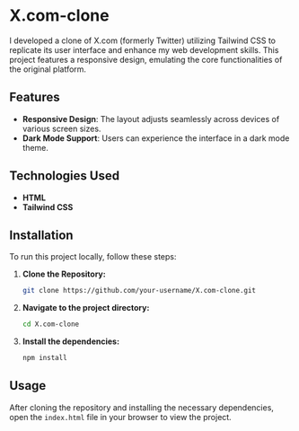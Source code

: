 # X.com-clone

I developed a clone of X.com (formerly Twitter) utilizing Tailwind CSS to replicate its user interface and enhance my web development skills. This project features a responsive design, emulating the core functionalities of the original platform.

## Features
- **Responsive Design**: The layout adjusts seamlessly across devices of various screen sizes.
- **Dark Mode Support**: Users can experience the interface in a dark mode theme.

## Technologies Used
- **HTML**
- **Tailwind CSS**

## Installation

To run this project locally, follow these steps:

1. **Clone the Repository:**
   ```bash
   git clone https://github.com/your-username/X.com-clone.git
   ```

2. **Navigate to the project directory:**
   ```bash
   cd X.com-clone
   ```

3. **Install the dependencies:**
   ```bash
   npm install
   ```

## Usage
After cloning the repository and installing the necessary dependencies, open the `index.html` file in your browser to view the project.

